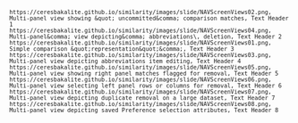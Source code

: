 <code id="ceres-csv">

    https://ceresbakalite.github.io/similarity/images/slide/NAVScreenViews02.png, Multi-panel view showing &quot; uncommitted&comma; comparison matches, Text Header 1
    https://ceresbakalite.github.io/similarity/images/slide/NAVScreenViews04.png, Multi-panel&comma; view depicting&comma; abbreviations\, deletion, Text Header 2
    https://ceresbakalite.github.io/similarity/images/slide/NAVScreenViews01.png, Simple comparison &quot;representation&quot;&comma;, Text Header 3
    https://ceresbakalite.github.io/similarity/images/slide/NAVScreenViews03.png, Multi-panel view depicting abbreviations item editing, Text Header 4
    https://ceresbakalite.github.io/similarity/images/slide/NAVScreenViews05.png, Multi-panel view showing right panel matches flagged for removal, Text Header 5
    https://ceresbakalite.github.io/similarity/images/slide/NAVScreenViews06.png, Multi-panel view selecting left panel rows or columns for removal, Text Header 6
    https://ceresbakalite.github.io/similarity/images/slide/NAVScreenViews07.png, Multi-panel view depicting duplicate removal on a large dataset, Text Header 7
    https://ceresbakalite.github.io/similarity/images/slide/NAVScreenViews08.png, Multi-panel view depicting saved Preference selection attributes, Text Header 8

</code>
